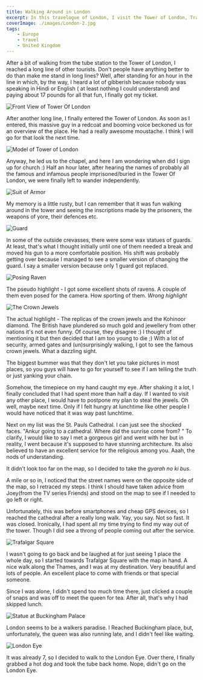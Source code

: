 ```yaml
---
title: Walking Around in London
excerpt: In this travelogue of London, I visit the Tower of London, Trafalgar Square and Buckingham Palace.
coverImage: ./images/London-2.jpg
tags:
    - Europe
    - travel
    - United Kingdom
---
```


After a bit of walking from the tube station to the Tower of London, I reached a long line of other tourists. Don't people have anything better to do than make me stand in long lines? Well, after standing for an hour in the line in which, by the way, I heard a lot of gibberish because nobody was speaking in Hindi or English ( at least nothing I could understand) and paying about 17 pounds for all that fun, I finally got my ticket.

![Front View of Tower Of London](./images/London-2.jpg)

After another long line, I finally entered the Tower of London. As soon as I entered, this massive guy in a redcoat and booming voice beckoned us for an overview of the place. He had a really awesome moustache. I think I will go for that look the next time.

![Model of Tower of London](./images/London-1.jpg)

Anyway, he led us to the chapel, and here I am wondering when did I sign up for church :) Half an hour later, after hearing the names of probably all the famous and infamous people imprisoned/buried in the Tower Of London, we were finally left to wander independently.

![Suit of Armor](./images/London-4.jpg)

My memory is a little rusty, but I can remember that it was fun walking around in the tower and seeing the inscriptions made by the prisoners, the weapons of yore, their defences etc.

![Guard](./images/London-3.jpg)

In some of the outside crevasses, there were some wax statues of guards. At least, that's what I thought initially until one of them needed a break and moved his gun to a more comfortable position. His shift was probably getting over because I managed to see a smaller version of changing the guard. I say a smaller version because only 1 guard got replaced.

![Posing Raven](./images/London-5.jpg)

The pseudo highlight - I got some excellent shots of ravens. A couple of them even posed for the camera. How sporting of them. _Wrong highlight_

![The Crown Jewels](./images/London-6.jpg)

The actual highlight - The replicas of the crown jewels and the Kohinoor diamond. The British have plundered so much gold and jewellery from other nations it's not even funny. Of course, they disagree :) I thought of mentioning it but then decided that I am too young to die ;) With a lot of security, armed gates and (un)surprisingly walking, I got to see the famous crown jewels. What a dazzling sight.

The biggest bummer was that they don't let you take pictures in most places, so you guys will have to go for yourself to see if I am telling the truth or just yanking your chain.

Somehow, the timepiece on my hand caught my eye. After shaking it a lot, I finally concluded that I had spent more than half a day. If I wanted to visit any other place, I would have to postpone my plan to steal the jewels. Oh well, maybe next time. Only if I felt hungry at lunchtime like other people I would have noticed that it was way past lunchtime.

Next on my list was the St. Pauls Cathedral. I can just see the shocked faces. "Ankur going to a cathedral. Where did the sunrise come from? " To clarify, I would like to say I met a gorgeous girl and went with her but in reality, I went because it's supposed to have stunning architecture. Its also believed to have an excellent service for the religious among you. Aaah, the nods of understanding.

It didn't look too far on the map, so I decided to take the _gyarah no ki bus_.

A mile or so in, I noticed that the street names were on the opposite side of the map, so I retraced my steps. I think I should have taken advice from Joey(from the TV series Friends) and stood on the map to see if I needed to go left or right.

Unfortunately, this was before smartphones and cheap GPS devices, so I reached the cathedral after a really long walk. Yay, you say. Not so fast. It was closed. Ironically, I had spent all my time trying to find my way out of the tower. Though I did see a throng of people coming out after the service.

![Trafalgar Square](./images/London-7.jpg)

I wasn't going to go back and be laughed at for just seeing 1 place the whole day, so I started towards Trafalgar Square with the map in hand. A nice walk along the Thames, and I was at my destination. Very beautiful and lots of people. An excellent place to come with friends or that special someone.

Since I was alone, I didn't spend too much time there, just clicked a couple of snaps and was off to meet the queen for tea. After all, that's why I had skipped lunch.

![Statue at Buckingham Palace](./images/London-8.jpg)

London seems to be a walkers paradise. I Reached Buckingham place, but, unfortunately, the queen was also running late, and I didn't feel like waiting.

![London Eye](./images/London-9.jpg)

It was already 7, so I decided to walk to the London Eye. Over there, I finally grabbed a hot dog and took the tube back home. Nope, didn't go on the London Eye.
